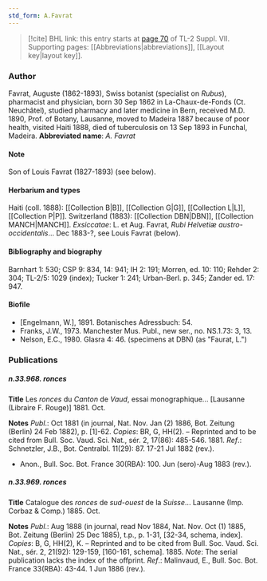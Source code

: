 ```yaml
---
std_form: A.Favrat
---
```


> [!cite] BHL link: this entry starts at [page 70](https://www.biodiversitylibrary.org/page/33259574) of TL-2 Suppl. VII.
> Supporting pages: [[Abbreviations|abbreviations]], [[Layout key|layout key]].

### Author

Favrat, Auguste (1862-1893), Swiss botanist (specialist on *Rubus*), pharmacist and physician, born 30 Sep 1862 in La-Chaux-de-Fonds (Ct. Neuchâtel), studied pharmacy and later medicine in Bern, received M.D. 1890, Prof. of Botany, Lausanne, moved to Madeira 1887 because of poor health, visited Haiti 1888, died of tuberculosis on 13 Sep 1893 in Funchal, Madeira. 
**Abbreviated name**: *A. Favrat*

#### Note

Son of Louis Favrat (1827-1893) (see below).

#### Herbarium and types

Haiti (coll. 1888): [[Collection B|B]], [[Collection G|G]], [[Collection L|L]], [[Collection P|P]]. Switzerland (1883): [[Collection DBN|DBN]], [[Collection MANCH|MANCH]].
*Exsiccatae*: L. et Aug. Favrat, *Rubi Helvetiæ austro-occidentalis*... Dec 1883-?, see Louis Favrat (below).

#### Bibliography and biography

Barnhart 1: 530; CSP 9: 834, 14: 941; IH 2: 191; Morren, ed. 10: 110; Rehder 2: 304; TL-2/5: 1029 (index); Tucker 1: 241; Urban-Berl. p. 345; Zander ed. 17: 947.

#### Biofile

- \[Engelmann, W.\], 1891. Botanisches Adressbuch: 54.
- Franks, J.W., 1973. Manchester Mus. Publ., new ser., no. NS.1.73: 3, 13.
- Nelson, E.C., 1980. Glasra 4: 46. (specimens at DBN) (as "Faurat, L.")

### Publications

##### n.33.968. ronces

**Title**
Les *ronces* du *Canton* de *Vaud*, essai monographique... \[Lausanne (Libraire F. Rouge)\] 1881. Oct.

**Notes**
*Publ*.: Oct 1881 (in journal, Nat. Nov. Jan (2) 1886, Bot. Zeitung (Berlin) 24 Feb 1882), p. \[1\]-62. *Copies*: BR, G, HH(2). – Reprinted and to be cited from Bull. Soc. Vaud. Sci. Nat., sér. 2, 17(86): 485-546. 1881.
*Ref*.: Schnetzler, J.B., Bot. Centralbl. 11(29): 87. 17-21 Jul 1882 (rev.).
- Anon., Bull. Soc. Bot. France 30(RBA): 100. Jun (sero)-Aug 1883 (rev.).

##### n.33.969. ronces

**Title**
Catalogue des *ronces* de *sud-ouest* de la *Suisse*... Lausanne (Imp. Corbaz & Comp.) 1885. Oct.

**Notes**
*Publ*.: Aug 1888 (in journal, read Nov 1884, Nat. Nov. Oct (1) 1885, Bot. Zeitung (Berlin) 25 Dec 1885), t.p., p. 1-31, \[32-34, schema, index\]. *Copies*: B, G, HH(2), K. – Reprinted and to be cited from Bull. Soc. Vaud. Sci. Nat., sér. 2, 21(92): 129-159, \[160-161, schema\]. 1885.
*Note*: The serial publication lacks the index of the offprint.
*Ref*.: Malinvaud, E., Bull. Soc. Bot. France 33(RBA): 43-44. 1 Jun 1886 (rev.).

